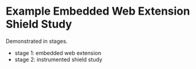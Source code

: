 # Example Embedded Web Extension Shield Study

Demonstrated in stages.

* stage 1: embedded web extension
* stage 2: instrumented shield study
